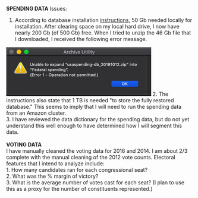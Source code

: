 <b>SPENDING DATA</b>
Issues:
1. According to database installation <a href="https://files.usaspending.gov/database_download/usaspending-db-setup.pdf">instructions</a>, 50 Gb needed locally for installation. After clearing space on my local hard drive, I now have nearly 200 Gb (of 500 Gb) free. When I tried to unzip the 46 Gb file that I downloaded, I received the following error message.<br>
<img src="Spending_database_error.png">
2. The instructions also state that 1 TB is needed "to store the fully restored database." This seems to imply that I will need to run the spending data from an Amazon cluster.<br>
3. I have reviewed the data dictionary for the spending data, but do not yet understand this well enough to have determined how I will segment this data.<br><br>
<b>VOTING DATA</b><br>
I have manually cleaned the voting data for 2016 and 2014. I am about 2/3 complete with the manual cleaning of the 2012 vote counts. Electoral features that I intend to analyze include:<br>
1. How many candidates ran for each congressional seat?<br>
2. What was the % margin of victory?<br>
3. What is the average number of votes cast for each seat? (I plan to use this as a proxy for the number of constituents represented.)
